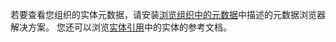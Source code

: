 若要查看您组织的实体元数据，请安装[浏览组织中的元数据](../developer/browse-your-metadata.md)中描述的元数据浏览器解决方案。 您还可以浏览[实体引用](../developer/about-entity-reference.md)中的实体的参考文档。
